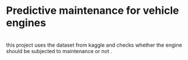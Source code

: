 # Predictive maintenance for vehicle engines
<br> this project uses the dataset from kaggle and checks whether the engine should be subjected to maintenance or not .
